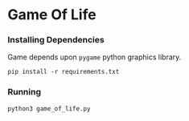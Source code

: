 # Game Of Life

### Installing Dependencies
Game depends upon `pygame` python graphics library.
```
pip install -r requirements.txt
```

### Running
```
python3 game_of_life.py
```